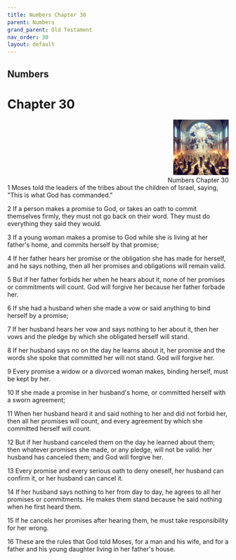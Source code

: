 ```yaml
---
title: Numbers Chapter 30
parent: Numbers
grand_parent: Old Testament
nav_order: 30
layout: default
---
```


## Numbers

# Chapter 30

<div style="clear: both; text-align: right;">
    <img src="/assets/Image/Numbers/500/30.jpg" alt="Numbers Chapter 30" class="chapter-image" style="max-width: 25%; height: auto;"/>
    <figcaption style="font-size: 14px;">Numbers Chapter 30</figcaption>
</div>
1 Moses told the leaders of the tribes about the children of Israel, saying, "This is what God has commanded."

2 If a person makes a promise to God, or takes an oath to commit themselves firmly, they must not go back on their word. They must do everything they said they would.

3 If a young woman makes a promise to God while she is living at her father's home, and commits herself by that promise;

4 If her father hears her promise or the obligation she has made for herself, and he says nothing, then all her promises and obligations will remain valid.

5 But if her father forbids her when he hears about it, none of her promises or commitments will count. God will forgive her because her father forbade her.

6 If she had a husband when she made a vow or said anything to bind herself by a promise;

7 If her husband hears her vow and says nothing to her about it, then her vows and the pledge by which she obligated herself will stand.

8 If her husband says no on the day he learns about it, her promise and the words she spoke that committed her will not stand. God will forgive her.

9 Every promise a widow or a divorced woman makes, binding herself, must be kept by her.

10 If she made a promise in her husband's home, or committed herself with a sworn agreement;

11 When her husband heard it and said nothing to her and did not forbid her, then all her promises will count, and every agreement by which she committed herself will count.

12 But if her husband canceled them on the day he learned about them; then whatever promises she made, or any pledge, will not be valid: her husband has canceled them; and God will forgive her.

13 Every promise and every serious oath to deny oneself, her husband can confirm it, or her husband can cancel it.

14 If her husband says nothing to her from day to day, he agrees to all her promises or commitments. He makes them stand because he said nothing when he first heard them.

15 If he cancels her promises after hearing them, he must take responsibility for her wrong.

16 These are the rules that God told Moses, for a man and his wife, and for a father and his young daughter living in her father's house.


